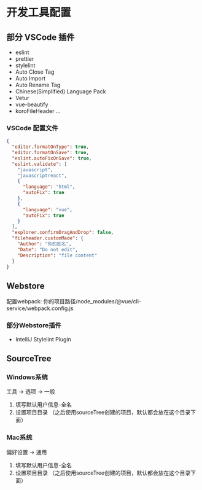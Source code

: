 <!--
 * @Author: Yu lin Liu
 * @Date: 2019-10-10 09:39:07
 * @Description: file content
 -->

# 开发工具配置

## 部分 VSCode 插件

- eslint
- prettier
- stylelint
- Auto Close Tag
- Auto Import
- Auto Rename Tag
- Chinese(Simplified) Language Pack
- Vetur
- vue-beautify
- koroFileHeader
  ...

### VSCode 配置文件

```json
{
  "editor.formatOnType": true,
  "editor.formatOnSave": true,
  "eslint.autoFixOnSave": true,
  "eslint.validate": [
    "javascript",
    "javascriptreact",
    {
      "language": "html",
      "autoFix": true
    },
    {
      "language": "vue",
      "autoFix": true
    }
  ],
  "explorer.confirmDragAndDrop": false,
  "fileheader.customMade": {
    "Author": "你的姓名",
    "Date": "Do not edit",
    "Description": "file content"
  }
}
```

## Webstore
配置webpack: 你的项目路径/node_modules/@vue/cli-service/webpack.config.js

### 部分Webstore插件
- IntelliJ Stylelint Plugin

## SourceTree

### Windows系统
工具 -> 选项 -> 一般
1. 填写默认用户信息-全名
2. 设置项目目录 （之后使用sourceTree创建的项目，默认都会放在这个目录下面）

### Mac系统
偏好设置 -> 通用
1. 填写默认用户信息-全名
2. 设置项目目录 （之后使用sourceTree创建的项目，默认都会放在这个目录下面）